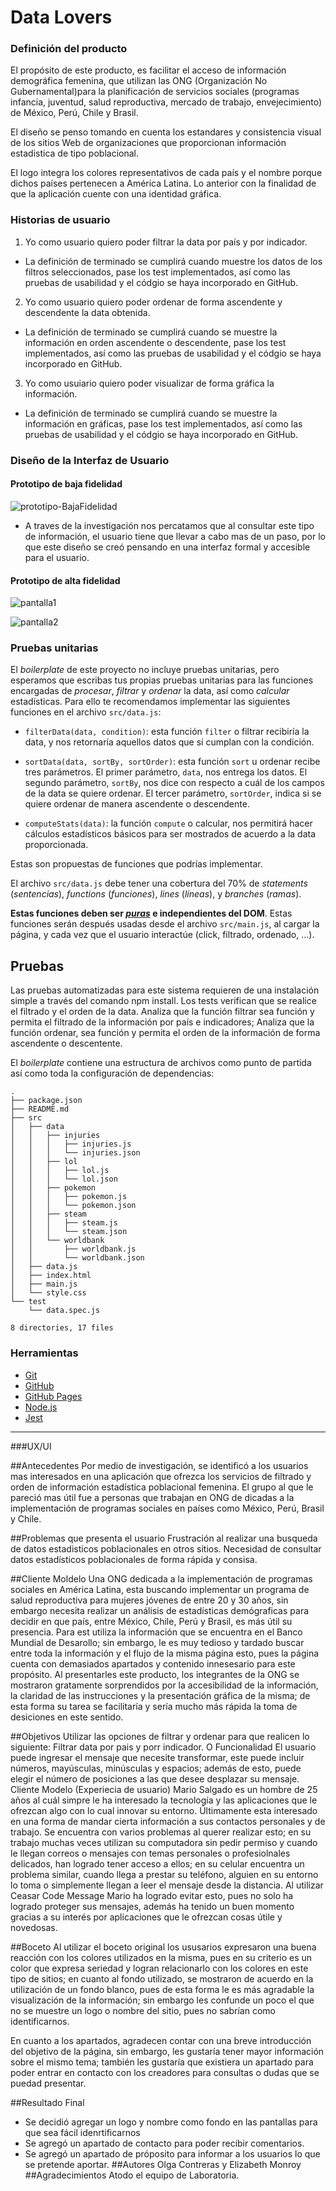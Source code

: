 # Data Lovers

### Definición del producto

El propósito de este producto, es facilitar el acceso de información demográfica femenina, que utilizan las ONG (Organización No Gubernamental)para la planificación de servicios sociales (programas infancia, juventud, salud
reproductiva, mercado de trabajo, envejecimiento) de México, Perú, Chile y Brasil.

El diseño se penso tomando en cuenta los estandares y consistencia visual de los sitios Web de organizaciones que proporcionan información estadistica de tipo poblacional. 

El logo integra los colores representativos de cada país y el nombre porque dichos países pertenecen a América Latina.
Lo anterior con la finalidad de que la aplicación cuente con una identidad gráfica.
### Historias de usuario

1. Yo como usuario quiero poder filtrar la data por país y por indicador.
- La definición de terminado se cumplirá cuando muestre los datos de los filtros seleccionados, pase los test implementados, así como las pruebas de usabilidad y el códgio se haya incorporado en GitHub.

2. Yo como usuario quiero poder ordenar de forma ascendente y descendente la data obtenida.
- La definición de terminado se cumplirá cuando se muestre la información en orden ascendente o descendente, pase los test implementados, así como las pruebas de usabilidad y el códgio se haya incorporado en GitHub.

3. Yo como usuiario quiero poder visualizar de forma gráfica la información.
- La definición de terminado se cumplirá cuando se muestre la información en gráficas, pase los test implementados, así como las pruebas de usabilidad y el códgio se haya incorporado en GitHub.


### Diseño de la Interfaz de Usuario

#### Prototipo de baja fidelidad

![prototipo-BajaFidelidad](https://i.ibb.co/2yp8s8W/20190215-122218.jpg")

- A traves de la investigación nos percatamos que al consultar este tipo de información, el usuario tiene que llevar a cabo mas de un paso, por lo que este diseño se creó pensando en una interfaz formal y accesible para el usuario.
#### Prototipo de alta fidelidad

![pantalla1](https://i.ibb.co/ZYZ0V0y/p1.png)

![pantalla2](https://i.ibb.co/YRpRD6K/p2.png)

### Pruebas unitarias

El _boilerplate_ de este proyecto no incluye pruebas unitarias, pero esperamos
que escribas tus propias pruebas unitarias para las funciones encargadas de
_procesar_, _filtrar_ y _ordenar_ la data, así como _calcular_ estadísticas.
Para ello te recomendamos implementar las siguientes funciones en el archivo
`src/data.js`:

- `filterData(data, condition)`: esta función `filter` o filtrar recibiría la
  data, y nos retornaría aquellos datos que sí cumplan con la condición.

- `sortData(data, sortBy, sortOrder)`: esta función `sort` u ordenar
  recibe tres parámetros.
  El primer parámetro, `data`, nos entrega los datos.
  El segundo parámetro, `sortBy`, nos dice con respecto a cuál de los campos de
  la data se quiere ordenar.
  El tercer parámetro, `sortOrder`, indica si se quiere ordenar de manera
  ascendente o descendente.

- `computeStats(data)`: la función `compute` o calcular, nos permitirá hacer
  cálculos estadísticos básicos para ser mostrados de acuerdo a la data
  proporcionada.

Estas son propuestas de funciones que podrías implementar.

El archivo `src/data.js` debe tener una cobertura del 70% de _statements_
(_sentencias_), _functions_ (_funciones_), _lines_ (_líneas_), y _branches_
(_ramas_).

**Estas funciones deben ser [_puras_](https://medium.com/laboratoria-developers/introducci%C3%B3n-a-la-programaci%C3%B3n-funcional-en-javascript-parte-2-funciones-puras-b99e08c2895d)
e independientes del DOM**. Estas funciones serán después usadas desde el archivo
`src/main.js`, al cargar la página, y cada vez que el usuario interactúe (click,
filtrado, ordenado, ...).



## Pruebas

Las pruebas automatizadas para este sistema requieren de una instalación simple a través del comando npm install. Los tests verifican que se realice el filtrado y el orden de la data. Analiza que la función filtrar sea función y permita el filtrado de la información por país e indicadores; Analiza que la función ordenar, sea función y permita el orden de la información de forma ascendente o descentente.

El _boilerplate_ contiene una estructura de archivos como punto de partida así
como toda la configuración de dependencias:

```text
.
├── package.json
├── README.md
├── src
│   ├── data
│   │   ├── injuries
│   │   │   ├── injuries.js
│   │   │   └── injuries.json
│   │   ├── lol
│   │   │   ├── lol.js
│   │   │   └── lol.json
│   │   ├── pokemon
│   │   │   ├── pokemon.js
│   │   │   └── pokemon.json
│   │   ├── steam
│   │   │   ├── steam.js
│   │   │   └── steam.json
│   │   └── worldbank
│   │       ├── worldbank.js
│   │       └── worldbank.json
│   ├── data.js
│   ├── index.html
│   ├── main.js
│   └── style.css
└── test
    └── data.spec.js

8 directories, 17 files
```
### Herramientas

- [Git](https://git-scm.com/)
- [GitHub](https://github.com/)
- [GitHub Pages](https://pages.github.com/)
- [Node.js](https://nodejs.org/)
- [Jest](https://jestjs.io/)

---

###UX/UI

##Antecedentes
Por medio de investigación, se identificó a los usuarios mas interesados en una aplicación que ofrezca los servicios de filtrado y orden de información estadística poblacional femenina. El grupo al que le pareció mas útil fue a personas que trabajan en ONG de dicadas a la implementación de programas sociales en países como México, Perú, Brasil y Chile.

##Problemas que presenta el usuario
Frustración al realizar una busqueda de datos estadisticos poblacionales en otros sitios.
Necesidad de consultar datos estadísticos poblacionales de forma rápida y consisa.

##Cliente Moldelo
Una ONG dedicada a la implementación de programas sociales en América Latina, esta buscando implementar un programa de salud reproductiva para mujeres jóvenes de entre 20 y 30 años, sin embargo necesita realizar un análisis de estadísticas demógraficas para decidir en que país, entre México, Chile, Perú y Brasil, es más útil su presencia. Para est utiliza la información que se encuentra en el Banco Mundial de Desarollo; sin embargo, le es muy tedioso y tardado buscar entre toda la información y el flujo de la misma página esto, pues la página cuenta con demasiados apartados y contenido innesesario para este propósito. 
Al presentarles este producto, los integrantes de la ONG se mostraron gratamente sorprendidos por la accesibilidad de la información, la claridad de las instrucciones y la presentación gráfica de la misma; de esta forma su tarea se facilitaría y sería mucho más rápida la toma de desiciones en este sentido.

##Objetivos
Utilizar las opciones de filtrar y ordenar para que realicen lo siguiente:
Filtrar data por pais y porr indicador.
O
Funcionalidad
El usuario puede ingresar el mensaje que necesite transformar, este puede incluir números, mayúsculas, minúsculas y espacios; además de esto, puede elegir el número de posiciones a las que desee desplazar su mensaje.
Cliente Modelo (Experiecia de usuario)
Mario Salgado es un hombre de 25 años al cuál simpre le ha interesado la tecnología y las aplicaciones que le ofrezcan algo con lo cual innovar su entorno. Últimamente esta interesado en una forma de mandar cierta información a sus contactos personales y de trabajo. Se encuentra con varios problemas al querer realizar esto; en su trabajo muchas veces utilizan su computadora sin pedir permiso y cuando le llegan correos o mensajes con temas personales o profesiolnales delicados, han logrado tener acceso a ellos; en su celular encuentra un problema similar, cuando llega a prestar su teléfono, alguien en su entorno lo toma o simplemente llegan a leer el mensaje desde la distancia. Al utilizar Ceasar Code Message Mario ha logrado evitar esto, pues no solo ha logrado proteger sus mensajes, además ha tenido un buen momento gracias a su interés por aplicaciones que le ofrezcan cosas útile y novedosas.

##Boceto
Al utilizar el boceto original los ususarios expresaron una buena reacción con los colores utilizados en la misma, pues en su criterio es un color que expresa seriedad y logran relacionarlo con los colores en este tipo de sitios; en cuanto al fondo utilizado, se mostraron de acuerdo en la utilización de un fondo blanco, pues de esta forma le es más agradable la visualización de la información; sin embargo les confunde un poco  el que no se muestre un logo o nombre del sitio, pues no sabrían como identificarnos.

En cuanto a los apartados, agradecen contar con una breve introducción del objetivo de la página, sin embargo, les gustaría tener mayor información sobre el mismo tema; también les gustaría que existiera un apartado para poder entrar en contacto con los creadores para consultas o dudas que se puedad presentar.


##Resultado Final
- Se decidió agregar un logo y nombre como fondo en las pantallas para que sea fácil idenrtificarnos
- Se agregó un apartado de contacto para poder recibir comentarios.
- Se agregó un apartado de próposito para informar a los usuarios lo que se pretende aportar.
##Autores
Olga Contreras y Elizabeth Monroy
##Agradecimientos
Atodo el equipo de Laboratoria.

